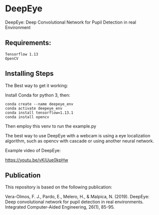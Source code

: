 # DeepEye
DeepEye: Deep Convolutional Network for Pupil Detection in real Environment

## Requirements:

    Tensorflow 1.13
    OpenCV

## Installing Steps

The Best way to get it working:

Install Conda for python 3, then:

    conda create --name deepeye_env
    conda activate deepeye_env
    conda install tensorflow=1.13.1
    conda install opencv

Then employ this venv to run the example.py 

The best way to use DeepEye with a webcam is using a eye localization algorithm, such as opencv with cascade or using another neural network. 

Example video of DeepEye:

https://youtu.be/vKiUue0kpHw

## Publication

This repository is based on the following publication:

Vera-Olmos, F. J., Pardo, E., Melero, H., & Malpica, N. (2019). DeepEye: Deep convolutional network for pupil detection in real environments. Integrated Computer-Aided Engineering, 26(1), 85-95.

